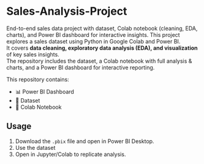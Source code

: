 # Sales-Analysis-Project
End-to-end sales data project with dataset, Colab notebook (cleaning, EDA, charts), and Power BI dashboard for interactive insights.
This project explores a sales dataset using Python in Google Colab and Power BI.  
It covers **data cleaning, exploratory data analysis (EDA), and visualization** of key sales insights.  
The repository includes the dataset, a Colab notebook with full analysis  & charts, and a Power BI dashboard for interactive reporting.  

This repository contains:
- 📊 Power BI Dashboard 
- 📂 Dataset 
- 📒 Colab Notebook 

## Usage
1. Download the `.pbix` file and open in Power BI Desktop.
2. Use the dataset 
3. Open  in Jupyter/Colab to replicate analysis.
